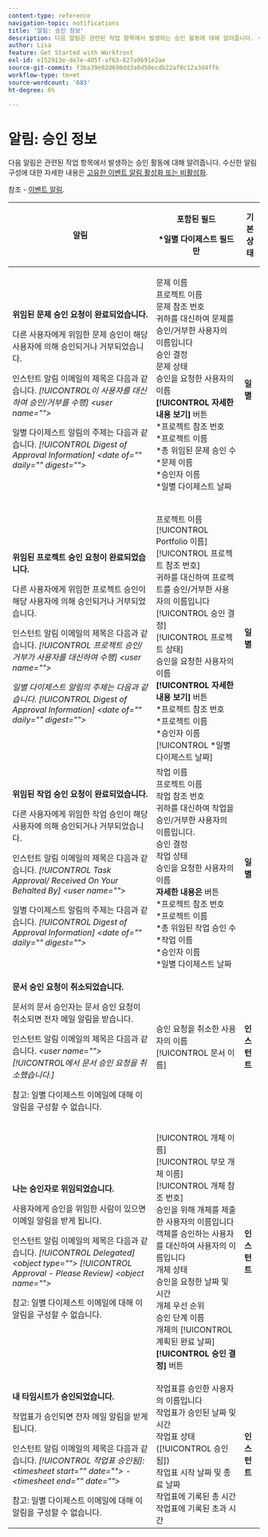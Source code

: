 ```yaml
---
content-type: reference
navigation-topic: notifications
title: '알림: 승인 정보'
description: 다음 알림은 관련된 작업 항목에서 발생하는 승인 활동에 대해 알려줍니다. 수신한 알림 구성에 대한 자세한 내용은 고유한 이벤트 알림 활성화 또는 비활성화를 참조하십시오.
author: Lisa
feature: Get Started with Workfront
exl-id: e152913e-de7e-405f-af63-827a9b91e2ae
source-git-commit: f3ba39e02d690dd3a0d50ecdb22af0c12a3d4ffb
workflow-type: tm+mt
source-wordcount: '683'
ht-degree: 6%

---
```


# 알림: 승인 정보

다음 알림은 관련된 작업 항목에서 발생하는 승인 활동에 대해 알려줍니다. 수신한 알림 구성에 대한 자세한 내용은 [고유한 이벤트 알림 활성화 또는 비활성화](../../workfront-basics/using-notifications/activate-or-deactivate-your-own-event-notifications.md).

참조 - [이벤트 알림](../../workfront-basics/using-notifications/event-notifications.md).

<table style="table-layout:auto"> 
 <col> 
 <col> 
 <col> 
 <thead> 
  <tr> 
   <th>알림</th> 
   <th> <p>포함된 필드 </p> <p> *일별 다이제스트 필드만</p> </th> 
   <th>기본 상태</th> 
  </tr> 
 </thead> 
 <tbody> 
  <tr> 
   <td> <p><strong>위임된 문제 승인 요청이 완료되었습니다.</strong> </p> <p>다른 사용자에게 위임한 문제 승인이 해당 사용자에 의해 승인되거나 거부되었습니다.</p> <p>인스턴트 알림 이메일의 제목은 다음과 같습니다. <em>[!UICONTROL이 사용자를 대신하여 승인/거부를 수행] &lt;user name=""&gt;</em></p> <p>일별 다이제스트 알림의 주제는 다음과 같습니다.<em> [!UICONTROL Digest of Approval Information] &lt;date of="" daily="" digest=""&gt;</em></p> </td> 
   <td> <p>문제 이름<br>프로젝트 이름<br>문제 참조 번호<br>귀하를 대신하여 문제를 승인/거부한 사용자의 이름입니다<br>승인 결정<br>문제 상태<br>승인을 요청한 사용자의 이름<br><strong>[!UICONTROL 자세한 내용 보기]</strong> 버튼<br>*프로젝트 참조 번호<br>*프로젝트 이름<br>*총 위임된 문제 승인 수<br>*문제 이름<br>*승인자 이름<br>*일별 다이제스트 날짜<br><br></p> </td> 
   <td><strong>일별</strong> </td> 
  </tr> 
  <tr> 
   <td> <p><strong>위임된 프로젝트 승인 요청이 완료되었습니다.</strong> </p> <p>다른 사용자에게 위임한 프로젝트 승인이 해당 사용자에 의해 승인되거나 거부되었습니다.</p> <p>인스턴트 알림 이메일의 제목은 다음과 같습니다. <em>[!UICONTROL 프로젝트 승인/거부가 사용자를 대신하여 수행] &lt;user name=""&gt;</em></p> <p><em>일별 다이제스트 알림의 주제는 다음과 같습니다. [!UICONTROL Digest of Approval Information] &lt;date of="" daily="" digest=""&gt;</em> </p> </td> 
   <td> 프로젝트 이름<br>[!UICONTROL Portfolio 이름]<br>[!UICONTROL 프로젝트 참조 번호]<br>귀하를 대신하여 프로젝트를 승인/거부한 사용자의 이름입니다<br>[!UICONTROL 승인 결정]<br>[!UICONTROL 프로젝트 상태]<br>승인을 요청한 사용자의 이름<br><strong>[!UICONTROL 자세한 내용 보기]</strong> 버튼<br>*프로젝트 참조 번호<br>*프로젝트 이름<br>*승인자 이름<br>[!UICONTROL *일별 다이제스트 날짜]<br></td> 
   <td><strong>일별</strong> </td> 
  </tr> 
  <tr> 
   <td> <p><strong>위임된 작업 승인 요청이 완료되었습니다.</strong> </p> <p>다른 사용자에게 위임한 작업 승인이 해당 사용자에 의해 승인되거나 거부되었습니다.</p> <p>인스턴트 알림 이메일의 제목은 다음과 같습니다. <em>[!UICONTROL Task Approval/ Received On Your Behalted By] &lt;user name=""&gt;</em></p> <p>일별 다이제스트 알림의 주제는 다음과 같습니다.<em> [!UICONTROL Digest of Approval Information] &lt;date of="" daily="" digest=""&gt;</em></p> </td> 
   <td> 작업 이름<br>프로젝트 이름<br>작업 참조 번호<br>귀하를 대신하여 작업을 승인/거부한 사용자의 이름입니다.<br>승인 결정<br>작업 상태<br>승인을 요청한 사용자의 이름<br><strong>자세한 내용은</strong> 버튼<br>*프로젝트 참조 번호<br>*프로젝트 이름<br>*총 위임된 작업 승인 수<br>*작업 이름<br>*승인자 이름<br>*일별 다이제스트 날짜<br></td> 
   <td><strong>일별</strong> </td> 
  </tr> 
  <tr> 
   <td> <p><strong>문서 승인 요청이 취소되었습니다.</strong> </p> <p>문서의 문서 승인자는 문서 승인 요청이 취소되면 전자 메일 알림을 받습니다.</p> <p>인스턴트 알림 이메일의 제목은 다음과 같습니다. <em>&lt;user name=""&gt; [!UICONTROL에서 문서 승인 요청을 취소했습니다.]</em></p> <p> <p>참고: 일별 다이제스트 이메일에 대해 이 알림을 구성할 수 없습니다.</p> </p> </td> 
   <td> 승인 요청을 취소한 사용자의 이름<br>[!UICONTROL 문서 이름] </td> 
   <td><strong>인스턴트</strong> </td> 
  </tr> 
  <tr> 
   <td> <p><strong>나는 승인자로 위임되었습니다.</strong> </p> <p>사용자에게 승인을 위임한 사람이 있으면 이메일 알림을 받게 됩니다. </p> <p>인스턴트 알림 이메일의 제목은 다음과 같습니다. <em>[!UICONTROL Delegated] &lt;object type=""&gt; [!UICONTROL Approval - Please Review] &lt;object name=""&gt;</em></p> <p> <p>참고: 일별 다이제스트 이메일에 대해 이 알림을 구성할 수 없습니다.</p> </p> </td> 
   <td> <p>[!UICONTROL 개체 이름]<br>[!UICONTROL 부모 개체 이름]<br>[!UICONTROL 개체 참조 번호]<br>승인을 위해 개체를 제출한 사용자의 이름입니다<br>객체를 승인하는 사용자를 대신하여 사용자의 이름입니다<br>개체 상태<br>승인을 요청한 날짜 및 시간<br>개체 우선 순위<br>승인 단계 이름<br>개체의 [!UICONTROL 계획된 완료 날짜]<br><strong>[!UICONTROL 승인 결정]</strong> 버튼</p> </td> 
   <td><strong>인스턴트</strong> </td> 
  </tr> 
  <tr> 
   <td> <p><strong>내 타임시트가 승인되었습니다.</strong> </p> <p>작업표가 승인되면 전자 메일 알림을 받게 됩니다.</p> <p>인스턴트 알림 이메일의 제목은 다음과 같습니다. <em>[!UICONTROL 작업표 승인됨]: &lt;timesheet start="" date=""&gt; - &lt;timesheet end="" date=""&gt;</em></p> <p> <p>참고: 일별 다이제스트 이메일에 대해 이 알림을 구성할 수 없습니다.</p> </p> </td> 
   <td> 작업표를 승인한 사용자의 이름입니다<br>작업표가 승인된 날짜 및 시간<br>작업표 상태([!UICONTROL 승인됨])<br>작업표 시작 날짜 및 종료 날짜<br>작업표에 기록된 총 시간<br>작업표에 기록된 초과 시간 </td> 
   <td><strong>인스턴트</strong> </td> 
  </tr> 
 </tbody> 
</table>
